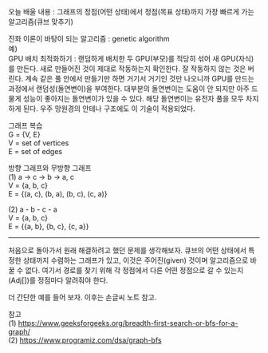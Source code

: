 오늘 배울 내용 : 그래프의 정점(어떤 상태)에서 정점(목표 상태)까지 가장 빠르게 가는 알고리즘(큐브 맞추기)  
  
진화 이론이 바탕이 되는 알고리즘 : genetic algorithm  
예)  
GPU 배치 최적화하기 : 랜덤하게 배치한 두 GPU(부모)를 적당히 섞어 새 GPU(자식)를 만든다. 새로 만들어진 것이 제대로 작동하는지 확인한다. 잘 작동하지 않는 것은 버린다. 계속 같은 풀 안에서 만들기만 하면 거기서 거기인 것만 나오니까 GPU를 만드는 과정에서 랜덤성(돌연변이)을 부여한다. 대부분의 돌연변이는 도움이 안 되지만 아주 드물게 성능이 좋아지는 돌연변이가 있을 수 있다. 해당 돌연변이는 유전자 풀을 모두 차지하게 된다. 우주 망원경의 안테나 구조에도 이 기술이 적용되었다.  
  
그래프 복습  
G = {V, E}  
V = set of vertices  
E = set of edges  
  
방향 그래프와 무방향 그래프  
(1) a → c → b → a, c  
V = {a, b, c}  
E = {(a, c), (b, a), (b, c), (c, a)}  
  
(2) a - b - c - a  
V = {a, b, c}  
E = {{a, b}, {b, c}, {c, a}}  
  
---
  
처음으로 돌아가서 원래 해결하려고 했던 문제를 생각해보자. 큐브의 어떤 상태에서 특정한 상태까지 수렴하는 그래프가 있고, 이것은 주어진(given) 것이며 알고리즘으로 바꿀 수 없다. 여기서 경로를 찾기 위해 각 정점에서 다른 어떤 정점으로 갈 수 있는지(Adj[])를 정점마다 알려줘야 한다.  
  
더 간단한 예를 들어 보자. 이후는 손글씨 노트 참고.



참고  
(1) <https://www.geeksforgeeks.org/breadth-first-search-or-bfs-for-a-graph/>  
(2) <https://www.programiz.com/dsa/graph-bfs>
